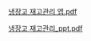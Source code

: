 [냉장고 재고관리 앱.pdf](https://github.com/user-attachments/files/15945092/default.pdf)

[냉장고 재고관리_ppt.pdf](https://github.com/user-attachments/files/15945095/_ppt.pdf)
